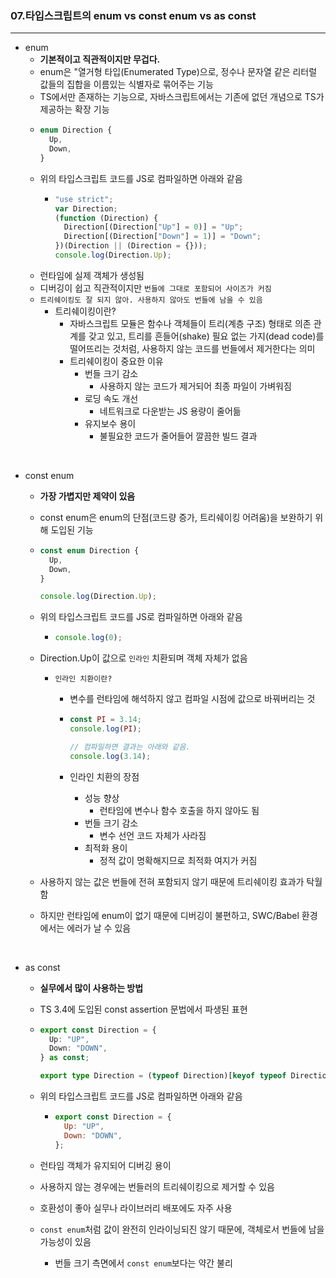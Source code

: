 ### 07.타입스크립트의 enum vs const enum vs as const

---

- enum
  - **기본적이고 직관적이지만 무겁다.**
  - enum은 "열거형 타입(Enumerated Type)으로, 정수나 문자열 같은 리터럴 값들의 집합을 이름있는 식별자로 묶어주는 기능
  - TS에서만 존재하는 기능으로, 자바스크립트에서는 기존에 없던 개념으로 TS가 제공하는 확장 기능
  - ```typescript
    enum Direction {
      Up,
      Down,
    }
    ```
  - 위의 타입스크립트 코드를 JS로 컴파일하면 아래와 같음
    - ```javascript
      "use strict";
      var Direction;
      (function (Direction) {
        Direction[(Direction["Up"] = 0)] = "Up";
        Direction[(Direction["Down"] = 1)] = "Down";
      })(Direction || (Direction = {}));
      console.log(Direction.Up);
      ```
  - 런타임에 실제 객체가 생성됨
  - 디버깅이 쉽고 직관적이지만 `번들에 그대로 포함되어 사이즈가 커짐`
  - `트리쉐이킹도 잘 되지 않아. 사용하지 않아도 번들에 남을 수 있음`
    - 트리쉐이킹이란?
      - 자바스크립트 모듈은 함수나 객체들이 트리(계층 구조) 형태로 의존 관계를 갖고 있고, 트리를 흔들어(shake) 필요 없는 가지(dead code)를 떨어뜨리는 것처럼, 사용하지 않는 코드를 번들에서 제거한다는 의미
      - 트리쉐이킹이 중요한 이유
        - 번들 크기 감소
          - 사용하지 않는 코드가 제거되어 최종 파일이 가벼워짐
        - 로딩 속도 개선
          - 네트워크로 다운받는 JS 용량이 줄어듦
        - 유지보수 용이
          - 불필요한 코드가 줄어들어 깔끔한 빌드 결과

<br>

- const enum

  - **가장 가볍지만 제약이 있음**
  - const enum은 enum의 단점(코드량 증가, 트리쉐이킹 어려움)을 보완하기 위해 도입된 기능
  - ```typescript
    const enum Direction {
      Up,
      Down,
    }

    console.log(Direction.Up);
    ```

  - 위의 타입스크립트 코드를 JS로 컴파일하면 아래와 같음
    - ```javascript
      console.log(0);
      ```
  - Direction.Up이 값으로 `인라인` 치환되며 객체 자체가 없음

    - `인라인 치환이란?`

      - 변수를 런타임에 해석하지 않고 컴파일 시점에 값으로 바꿔버리는 것
      - ```javascript
        const PI = 3.14;
        console.log(PI);

        // 컴파일하면 결과는 아래와 같음.
        console.log(3.14);
        ```

      - 인라인 치환의 장점
        - 성능 향상
          - 런타임에 변수나 함수 호출을 하지 않아도 됨
        - 번들 크기 감소
          - 변수 선언 코드 자체가 사라짐
        - 최적화 용이
          - 정적 값이 명확해지므로 최적화 여지가 커짐

  - 사용하지 않는 값은 번들에 전혀 포함되지 않기 때문에 트리쉐이킹 효과가 탁월함
  - 하지만 런타임에 enum이 없기 때문에 디버깅이 불편하고, SWC/Babel 환경에서는 에러가 날 수 있음

<br>

- as const

  - **실무에서 많이 사용하는 방법**
  - TS 3.4에 도입된 const assertion 문법에서 파생된 표현
  - ```typescript
    export const Direction = {
      Up: "UP",
      Down: "DOWN",
    } as const;

    export type Direction = (typeof Direction)[keyof typeof Direction];
    ```

  - 위의 타입스크립트 코드를 JS로 컴파일하면 아래와 같음
    - ```javascript
      export const Direction = {
        Up: "UP",
        Down: "DOWN",
      };
      ```
  - 런타임 객체가 유지되어 디버깅 용이
  - 사용하지 않는 경우에는 번들러의 트리쉐이킹으로 제거할 수 있음
  - 호환성이 좋아 실무나 라이브러리 배포에도 자주 사용
  - `const enum`처럼 값이 완전히 인라이닝되진 않기 때문에, 객체로서 번들에 남을 가능성이 있음
    - 번들 크기 측면에서 `const enum`보다는 약간 불리
